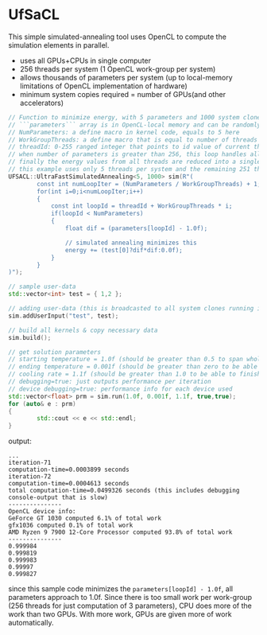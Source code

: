 # UfSaCL

This simple simulated-annealing tool uses OpenCL to compute the simulation elements in parallel.

- uses all GPUs+CPUs in single computer
- 256 threads per system (1 OpenCL work-group per system)
- allows thousands of parameters per system (up to local-memory limitations of OpenCL implementation of hardware)
- minimum system copies required = number of GPUs(and other accelerators)

```C++
// Function to minimize energy, with 5 parameters and 1000 system clones(that run in parallel)
// ```parameters``` array is in OpenCL-local memory and can be randomly accessed for any element fast (some GPUs have only several cycles latency in accessing this memory)
// NumParameters: a define macro in kernel code, equals to 5 here
// WorkGroupThreads: a define macro that is equal to number of threads per system (256 currently)
// threadId: 0-255 ranged integer that points to id value of current thread in work-group in OpenCL kernel execution
// when number of parameters is greater than 256, this loop handles all extra iterations per thread
// finally the energy values from all threads are reduced into a single energy result (simply summed in parallel)
// this example uses only 5 threads per system and the remaining 251 threads are not used
UFSACL::UltraFastSimulatedAnnealing<5, 1000> sim(R"(
        const int numLoopIter = (NumParameters / WorkGroupThreads) + 1;
        for(int i=0;i<numLoopIter;i++)
        {
            const int loopId = threadId + WorkGroupThreads * i;
            if(loopId < NumParameters)
            {
                float dif = (parameters[loopId] - 1.0f);

                // simulated annealing minimizes this
                energy += (test[0]?dif*dif:0.0f);
            }
        }
)");

// sample user-data 
std::vector<int> test = { 1,2 };

// adding user-data (this is broadcasted to all system clones running in GPUs/CPUs)
sim.addUserInput("test", test);

// build all kernels & copy necessary data
sim.build();

// get solution parameters
// starting temperature = 1.0f (should be greater than 0.5 to span whole sarch-space in initial iteration)
// ending temperature = 0.001f (should be greater than zero to be able to finish computing)
// cooling rate = 1.1f (should be greater than 1.0 to be able to finish computing)
// debugging=true: just outputs performance per iteration
// device debugging=true: performance info for each device used
std::vector<float> prm = sim.run(1.0f, 0.001f, 1.1f, true,true);
for (auto& e : prm)
{
        std::cout << e << std::endl;
}
```

output:

```
...
iteration-71
computation-time=0.0003899 seconds
iteration-72
computation-time=0.0004613 seconds
total computation-time=0.0499326 seconds (this includes debugging console-output that is slow)
---------------
OpenCL device info:
GeForce GT 1030 computed 6.1% of total work
gfx1036 computed 0.1% of total work
AMD Ryzen 9 7900 12-Core Processor computed 93.8% of total work
---------------
0.999984
0.999819
0.999983
0.99997
0.999827
```
since this sample code minimizes the ```parameters[loopId] - 1.0f```, all parameters approach to 1.0f. Since there is too small work per work-group (256 threads for just computation of 3 parameters), CPU does more of the work than two GPUs. With more work, GPUs are given more of work automatically.
